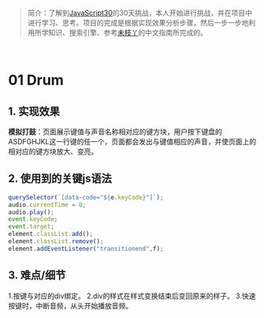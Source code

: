 <br/>

>简介：了解到[JavaScript30](https://javascript30.com)的30天挑战，本人开始进行挑战，并在项目中进行学习、思考。项目的完成是根据实现效果分析步骤，然后一步一步地利用所学知识、搜索引擎、参考[未枝丫](https://github.com/soyaine)的中文指南所完成的。

<br/>

# 01 Drum

## 1. 实现效果
**模拟打鼓**：页面展示键值与声音名称相对应的键方块，用户按下键盘的ASDFGHJKL这一行键的任一个，页面都会发出与键值相应的声音，并使页面上的相对应的键方块放大、变亮。

## 2. 使用到的关键js语法
```javascript
querySelector(`[data-code="${e.keyCode}"]`);
audio.currentTime = 0;
audio.play();
event.keyCode;
event.target;
element.classList.add();
element.classList.remove();
element.addEventListener("transitionend",f);
```

## 3. 难点/细节
1.按键与对应的div绑定。
2.div的样式在样式变换结束后变回原来的样子。
3.快速按键时，中断音频，从头开始播放音频。